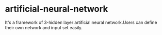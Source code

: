 # artificial-neural-network
It's a framework of 3-hidden layer artificial neural network.Users can define their own network and input set easily.
